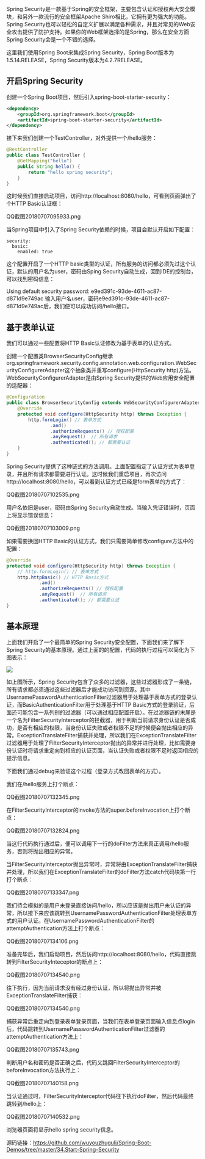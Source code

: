 Spring Security是一款基于Spring的安全框架，主要包含认证和授权两大安全模块，和另外一款流行的安全框架Apache Shiro相比，它拥有更为强大的功能。Spring Security也可以轻松的自定义扩展以满足各种需求，并且对常见的Web安全攻击提供了防护支持。如果你的Web框架选择的是Spring，那么在安全方面Spring Security会是一个不错的选择。

这里我们使用Spring Boot来集成Spring Security，Spring Boot版本为1.5.14.RELEASE，Spring Security版本为4.2.7RELEASE。

## 开启Spring Security

创建一个Spring Boot项目，然后引入spring-boot-starter-security：
```xml
<dependency>
    <groupId>org.springframework.boot</groupId>
    <artifactId>spring-boot-starter-security</artifactId>
</dependency>
```
接下来我们创建一个TestController，对外提供一个/hello服务：

```java
@RestController
public class TestController {
    @GetMapping("hello")
    public String hello() {
        return "hello spring security";
    }
}
```
这时候我们直接启动项目，访问http://localhost:8080/hello，可看到页面弹出了个HTTP Basic认证框：

QQ截图20180707095933.png

当Spring项目中引入了Spring Security依赖的时候，项目会默认开启如下配置：

```ymal
security:
  basic:
    enabled: true
```

这个配置开启了一个HTTP basic类型的认证，所有服务的访问都必须先过这个认证，默认的用户名为user，密码由Sping Security自动生成，回到IDE的控制台，可以找到密码信息：

Using default security password: e9ed391c-93de-4611-ac87-d871d9e749ac
输入用户名user，密码e9ed391c-93de-4611-ac87-d871d9e749ac后，我们便可以成功访问/hello接口。

## 基于表单认证

我们可以通过一些配置将HTTP Basic认证修改为基于表单的认证方式。

创建一个配置类BrowserSecurityConfig继承org.springframework.security.config.annotation.web.configuration.WebSecurityConfigurerAdapter这个抽象类并重写configure(HttpSecurity http)方法。WebSecurityConfigurerAdapter是由Spring Security提供的Web应用安全配置的适配器：

```java
@Configuration
public class BrowserSecurityConfig extends WebSecurityConfigurerAdapter {
    @Override
    protected void configure(HttpSecurity http) throws Exception {
        http.formLogin() // 表单方式
                .and()
                .authorizeRequests() // 授权配置
                .anyRequest()  // 所有请求
                .authenticated(); // 都需要认证
    }
}
```

Spring Security提供了这种链式的方法调用。上面配置指定了认证方式为表单登录，并且所有请求都需要进行认证。这时候我们重启项目，再次访问http://localhost:8080/hello，可以看到认证方式已经是form表单的方式了：

QQ截图20180707102535.png

用户名依旧是user，密码由Spring Security自动生成。当输入凭证错误时，页面上将显示错误信息：

QQ截图20180707103009.png

如果需要换回HTTP Basic的认证方式，我们只需要简单修改configure方法中的配置：

```java
@Override
protected void configure(HttpSecurity http) throws Exception {
    // http.formLogin() // 表单方式
    http.httpBasic() // HTTP Basic方式
            .and()
            .authorizeRequests() // 授权配置
            .anyRequest()  // 所有请求
            .authenticated(); // 都需要认证
}
```

## 基本原理

上面我们开启了一个最简单的Spring Security安全配置，下面我们来了解下Spring Security的基本原理。通过上面的的配置，代码的执行过程可以简化为下图表示：

![](https://mrbird.cc/img/QQ%E6%88%AA%E5%9B%BE20180707111356.png)

如上图所示，Spring Security包含了众多的过滤器，这些过滤器形成了一条链，所有请求都必须通过这些过滤器后才能成功访问到资源。其中UsernamePasswordAuthenticationFilter过滤器用于处理基于表单方式的登录认证，而BasicAuthenticationFilter用于处理基于HTTP Basic方式的登录验证，后面还可能包含一系列别的过滤器（可以通过相应配置开启）。在过滤器链的末尾是一个名为FilterSecurityInterceptor的拦截器，用于判断当前请求身份认证是否成功，是否有相应的权限，当身份认证失败或者权限不足的时候便会抛出相应的异常。ExceptionTranslateFilter捕获并处理，所以我们在ExceptionTranslateFilter过滤器用于处理了FilterSecurityInterceptor抛出的异常并进行处理，比如需要身份认证时将请求重定向到相应的认证页面，当认证失败或者权限不足时返回相应的提示信息。

下面我们通过debug来验证这个过程（登录方式改回表单的方式）。

我们在/hello服务上打个断点：

QQ截图20180707132345.png

在FilterSecurityInterceptor的invoke方法的super.beforeInvocation上打个断点：

QQ截图20180707132824.png

当这行代码执行通过后，便可以调用下一行的doFilter方法来真正调用/hello服务，否则将抛出相应的异常。

当FilterSecurityInterceptor抛出异常时，异常将由ExceptionTranslateFilter捕获并处理，所以我们在ExceptionTranslateFilter的doFilter方法catch代码块第一行打个断点：

QQ截图20180707133347.png

我们待会模拟的是用户未登录直接访问/hello，所以应该是抛出用户未认证的异常，所以接下来应该跳转到UsernamePasswordAuthenticationFilter处理表单方式的用户认证。在UsernamePasswordAuthenticationFilter的attemptAuthentication方法上打个断点：

QQ截图20180707134106.png

准备完毕后，我们启动项目，然后访问http://localhost:8080/hello，代码直接跳转到FilterSecurityInteceptor的断点上：

QQ截图20180707134540.png

往下执行，因为当前请求没有经过身份认证，所以将抛出异常并被ExceptionTranslateFilter捕获：

QQ截图20180707134540.png

捕获异常后重定向到登录表单登录页面，当我们在表单登录页面输入信息点login后，代码跳转到UsernamePasswordAuthenticationFilter过滤器的attemptAuthentication方法上：

QQ截图20180707135743.png

判断用户名和密码是否正确之后，代码又跳回FilterSecurityInterceptor的beforeInvocation方法执行上：

QQ截图20180707140158.png

当认证通过时，FilterSecurityInterceptor代码往下执行doFilter，然后代码最终跳转到/hello上：

QQ截图20180707140532.png

浏览器页面将显示hello spring security信息。

源码链接：https://github.com/wuyouzhuguli/Spring-Boot-Demos/tree/master/34.Start-Spring-Security